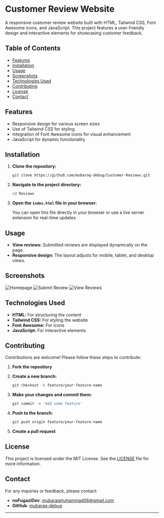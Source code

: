 # Customer Review Website

A responsive customer review website built with HTML, Tailwind CSS, Font Awesome icons, and JavaScript. This project features a user-friendly design and interactive elements for showcasing customer feedback.

## Table of Contents

- [Features](#features)
- [Installation](#installation)
- [Usage](#usage)
- [Screenshots](#screenshots)
- [Technologies Used](#technologies-used)
- [Contributing](#contributing)
- [License](#license)
- [Contact](#contact)

## Features

- Responsive design for various screen sizes
- Use of Tailwind CSS for styling
- Integration of Font Awesome icons for visual enhancement
- JavaScript for dynamic functionality

## Installation

1. **Clone the repository:**

   ```sh
   git clone https://github.com/mubaraq-debug/Customer-Reviews.git
   ```

2. **Navigate to the project directory:**

   ```sh
   cd Reviews
   ```

3. **Open the `index.html` file in your browser:**

   You can open this file directly in your browser or use a live server extension for real-time updates.

## Usage

- **View reviews:** Submitted reviews are displayed dynamically on the page.
- **Responsive design:** The layout adjusts for mobile, tablet, and desktop views.

## Screenshots

![Homepage](screenshots/homepage.png)
![Submit Review](screenshots/submit-review.png)
![View Reviews](screenshots/view-reviews.png)

## Technologies Used

- **HTML:** For structuring the content
- **Tailwind CSS:** For styling the website
- **Font Awesome:** For icons
- **JavaScript:** For interactive elements

## Contributing

Contributions are welcome! Please follow these steps to contribute:

1. **Fork the repository**
2. **Create a new branch:**

   ```sh
   git checkout -b feature/your-feature-name
   ```

3. **Make your changes and commit them:**

   ```sh
   git commit -m 'Add some feature'
   ```

4. **Push to the branch:**

   ```sh
   git push origin feature/your-feature-name
   ```

5. **Create a pull request**

## License

This project is licensed under the MIT License. See the [LICENSE](LICENSE) file for more information.

## Contact

For any inquiries or feedback, please contact:

- **noFugaziDev**: [mubaraqmuhammad06@gmail.com](mailto:mubaraqmuhammad06@gmail.com)
- **GitHub**: [mubaraq-debug](https://github.com/mubaraq-debug)

---

